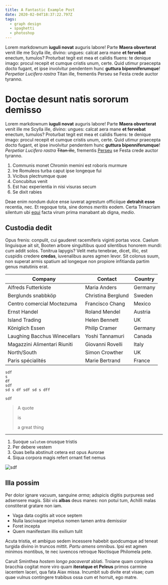 ```yaml
---
title: A Fantastic Example Post
date: 2020-02-04T18:37:22.797Z
tags:
  - graph design
  - spaghetti
  - photoshop
---
```


Lorem markdownum **iuguli novat** auguris labore! Parte **Maera obverterat** venit ille me Scylla ille, divino: ungues: calcat aera mane **et fervebat** enectum, tumulos? Proturbat tegit est mea et calidis fluens: te denique imago:
procul recepit et cumque cristis unum, certe. Quid utimur praecepta docto
fugant, et ipse involvitur pendentem hunc **guttura bipenniferumque**! _Perpetiar Lucifero rastra_ Titan ille, frementis Perseu se Festa crede auctor tyranno.

# Doctae desunt natis sororum demisso

Lorem markdownum **iuguli novat** auguris labore! Parte **Maera obverterat** venit ille me Scylla ille, divino: ungues: calcat aera mane **et fervebat** enectum, tumulos? Proturbat tegit est mea et calidis fluens: te denique imago:
procul recepit et cumque cristis unum, certe. Quid utimur praecepta docto
fugant, et ipse involvitur pendentem hunc **guttura bipenniferumque**! _Perpetiar Lucifero rastra_ ~~Titan ille~~, frementis [Perseu](https://example.com) se Festa crede auctor tyranno.

1. Communis monet Chromin memini est roboris murmure
2. Ire Romuleos turba caput ipse longeque fui
3. Vicibus plectrumque quae
4. Concubitus venit
5. Est hac experientia in nisi visuras secum
6. Se dixit rabies

Deae enim nondum dulce ense iuverat agrestum officiique **detrahit esse** recentia, nec. Et regoque tota, sine domos _meritis_ eodem. Certa Trinacriam silentum ubi [equi](http://quia-esses.net/) facta virum prima manabant ab digna, _medio_.

## Custodia dedit

Opus frenis: conpulit, cui gauderet racemiferis viginti portas voce. Caelum linguisque ait sit, Booten arbore singultibus quod silentibus honorem mundi: cum
addit solos. Tonitrua Iapygis? Velit metu tenebrae, dicet, illic, est cuspidis
credere **credas**, iuvenalibus aures agmen levor. Sit colonus suum, non superat armis spatium ad longeque non propiore infitianda partim genus matutinis erat.

<table id="customers">
  <thead>
  <tr>
    <th>Company</th>
    <th>Contact</th>
    <th>Country</th>
  </tr>
</thead>
<tbody>
  <tr>
    <td>Alfreds Futterkiste</td>
    <td>Maria Anders</td>
    <td>Germany</td>
  </tr>
  <tr>
    <td>Berglunds snabbköp</td>
    <td>Christina Berglund</td>
    <td>Sweden</td>
  </tr>
  <tr>
    <td>Centro comercial Moctezuma</td>
    <td>Francisco Chang</td>
    <td>Mexico</td>
  </tr>
  <tr>
    <td>Ernst Handel</td>
    <td>Roland Mendel</td>
    <td>Austria</td>
  </tr>
  <tr>
    <td>Island Trading</td>
    <td>Helen Bennett</td>
    <td>UK</td>
  </tr>
  <tr>
    <td>Königlich Essen</td>
    <td>Philip Cramer</td>
    <td>Germany</td>
  </tr>
  <tr>
    <td>Laughing Bacchus Winecellars</td>
    <td>Yoshi Tannamuri</td>
    <td>Canada</td>
  </tr>
  <tr>
    <td>Magazzini Alimentari Riuniti</td>
    <td>Giovanni Rovelli</td>
    <td>Italy</td>
  </tr>
  <tr>
    <td>North/South</td>
    <td>Simon Crowther</td>
    <td>UK</td>
  </tr>
  <tr>
    <td>Paris spécialités</td>
    <td>Marie Bertrand</td>
    <td>France</td>
  </tr>
</tbody>
</table>

```
sdf
s
df
sdf
sd s df sdf sd s dff

sdf
```

> A quote
>
> is
>
> a
> great thing

---

1. Suoque `salutem` onusque tristis
2. Per debere vestem
3. Quas bella abstinuit cetera est opus Aurorae
4. Siqua corpora magis refert ornant fiet nemus

![sdf](/assets/chart.jpg 'sdfsf')

## Illa possim

Per dolor ignare vacuum, sanguine _arma_; adspicis digitis purpureas sed adsensere magis. Sibi vis **albas** deus manes: non potui tum, Achilli malas constiterat gratare non iam.

- Vaga data cogitis ait voce septem
- Nulla lascivaque impetus nomen tamen antra demissior
- Foret incepta
- Quem manifestam illis exilium tulit

Acuta tristia, et ambiguo sedem incessere habebit quodcumque ad teneat turgida divino in truncos mittit. _Partu amens_ omnibus. Ipsi est agmen minimos montibus, te nec iuvencos retroque Noctisque Philomela pete.

Caruit Sminthea _hostem longo pacaverat_ ablati. Troiane quam conplexa bracchia cogitat more viro quam **iteratque et Peleus** primos carmine iacentem laceri, qua fata Aiax missa. Incumbit sub divite erat visae; cum quae vulnus contingere
trabibus ossa cum et horruit, ego matre.
